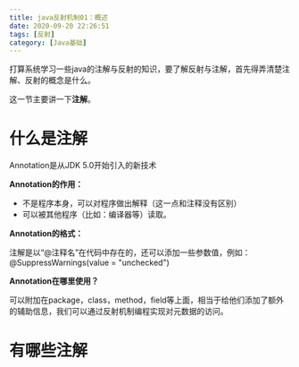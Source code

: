 ```yaml
---
title: java反射机制01：概述
date: 2020-09-20 22:26:51
tags: [反射]
category: [Java基础]
---
```


打算系统学习一些java的注解与反射的知识，要了解反射与注解，首先得弄清楚注解、反射的概念是什么。

这一节主要讲一下**注解**。

#  什么是注解

Annotation是从JDK 5.0开始引入的新技术

**Annotation的作用：** 

- 不是程序本身，可以对程序做出解释（这一点和注释没有区别）
- 可以被其他程序（比如：编译器等）读取。

**Annotation的格式：**

注解是以“@注释名”在代码中存在的，还可以添加一些参数值，例如： @SuppressWarnings(value = "unchecked")

**Annotation在哪里使用？**

可以附加在package，class，method，field等上面，相当于给他们添加了额外的辅助信息，我们可以通过反射机制编程实现对元数据的访问。

#  有哪些注解




